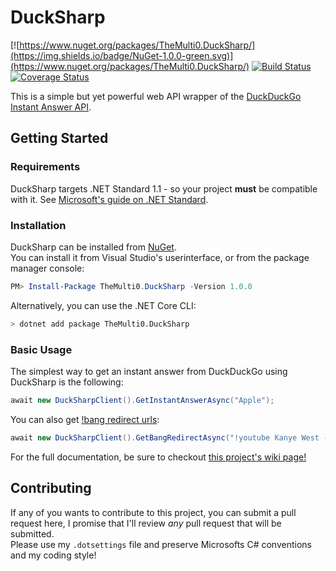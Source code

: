 # DuckSharp
[![https://www.nuget.org/packages/TheMulti0.DuckSharp/](https://img.shields.io/badge/NuGet-1.0.0-green.svg)](https://www.nuget.org/packages/TheMulti0.DuckSharp/) 
[![Build Status](https://travis-ci.org/TheMulti0/DuckSharp.svg?branch=master)](https://travis-ci.org/TheMulti0/DuckSharp) 
[![Coverage Status](https://coveralls.io/repos/github/TheMulti0/DuckSharp/badge.svg?branch=)](https://coveralls.io/github/TheMulti0/DuckSharp?branch=)


This is a simple but yet powerful web API wrapper of the [DuckDuckGo Instant Answer API](https://duckduckgo.com/api).

## Getting Started

### Requirements
DuckSharp targets .NET Standard 1.1 - so your project **must** be compatible with it. See [Microsoft's guide on .NET Standard](https://docs.microsoft.com/en-us/dotnet/standard/net-standard#net-implementation-support).

### Installation
DuckSharp can be installed from [NuGet](https://www.nuget.org/packages/TheMulti0.DuckSharp/). <br />
You can install it from Visual Studio's userinterface, or from the package manager console:
```ps1
PM> Install-Package TheMulti0.DuckSharp -Version 1.0.0
```
Alternatively, you can use the .NET Core CLI:
```bash
> dotnet add package TheMulti0.DuckSharp
```

### Basic Usage
The simplest way to get an instant answer from DuckDuckGo using DuckSharp is the following:
```cs
await new DuckSharpClient().GetInstantAnswerAsync("Apple");
```
You can also get [!bang redirect urls](https://duckduckgo.com/bang):
```cs
await new DuckSharpClient().GetBangRedirectAsync("!youtube Kanye West - Fade");
```
For the full documentation, be sure to checkout [this project's wiki page!](https://github.com/TheMulti0/DuckSharp/wiki)

## Contributing
If any of you wants to contribute to this project, you can submit a pull request here, I promise that I'll review _any_ pull request that will be submitted. </br>
Please use my `.dotsettings` file and preserve Microsofts C# conventions and my coding style!
